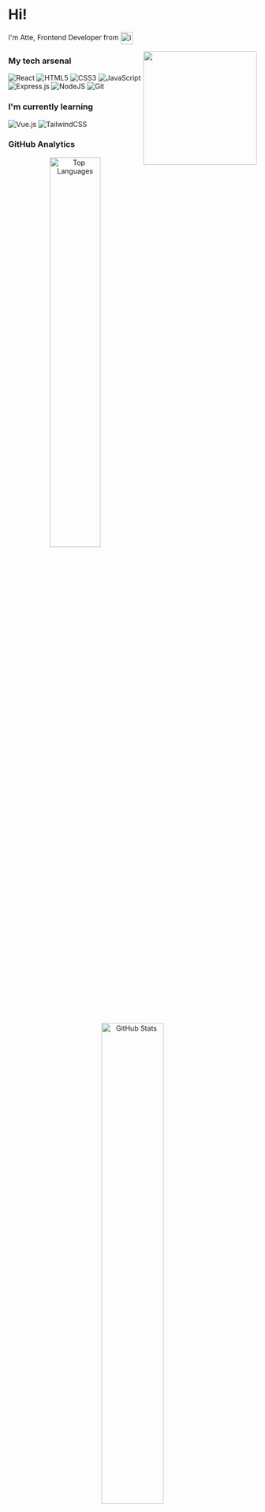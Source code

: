 <h1>Hi!</h1>

<div>
  <p>I'm Atte, Frontend Developer from  <img alt="image" src="https://github.com/user-attachments/assets/49fddcba-a05e-4f0a-943e-51877e8dd753"  width="25" align="center"/>
</p>
<img align='right' src="https://media1.giphy.com/media/v1.Y2lkPTc5MGI3NjExOGl3M3NlZDJkOWI3N3ZqZ2k0ZGhudHpzbWF5MXlpYmtycTBseWhsdSZlcD12MV9pbnRlcm5hbF9naWZfYnlfaWQmY3Q9Zw/mCRJDo24UvJMA/giphy.gif" width="230">


</div>

<h3>My tech arsenal</h3>

  ![React](https://img.shields.io/badge/React-20232A?style=for-the-badge&logo=react&logoColor=61DAFB)
  ![HTML5](https://img.shields.io/badge/HTML5-E34F26?style=for-the-badge&logo=html5&logoColor=white)
  ![CSS3](https://img.shields.io/badge/CSS3-1572B6?style=for-the-badge&logo=css3&logoColor=white)
  ![JavaScript](https://img.shields.io/badge/JavaScript-F7DF1E?style=for-the-badge&logo=javascript&logoColor=black)
  ![Express.js](https://img.shields.io/badge/express.js-%23404d59.svg?style=for-the-badge&logo=express&logoColor=%2361DAFB)
  ![NodeJS](https://img.shields.io/badge/node.js-6DA55F?style=for-the-badge&logo=node.js&logoColor=white)
  ![Git](https://img.shields.io/badge/git-%23F05033.svg?style=for-the-badge&logo=git&logoColor=white)


<h3>I'm currently learning</h3>

  ![Vue.js](https://img.shields.io/badge/vuejs-%2335495e.svg?style=for-the-badge&logo=vuedotjs&logoColor=%234FC08D)
  ![TailwindCSS](https://img.shields.io/badge/tailwindcss-%2338B2AC.svg?style=for-the-badge&logo=tailwind-css&logoColor=white)



<h3>GitHub Analytics</h3>
<div>
  <div align="center">
    <img
      src="https://github-readme-stats.vercel.app/api/top-langs/?username=attetorres&layout=compact&theme=tokyonight&hide_title=falstitle_color=02D9F7&text_color=ffffff&bg_color=0d1117&langs_count=8"
      alt="Top Languages"
      width="45%"
    />
    <img
      src="https://github-readme-stats.vercel.app/api?username=attetorres&show_icons=true&theme=tokyonight&hide_title=falstitle_color=02D9F7&icon_color=02D9F7&text_color=ffffff&bg_color=0d1117&include_all_commits=true&count_private=true"
      alt="GitHub Stats"
      width="50%"
    />
  </div>
  <br/>
  <img
    src="https://github-profile-summary-cards.vercel.app/api/cards/profile-details?username=attetorres&theme=tokyonight"
    alt="Profile Details"
    width="100%"
  />
</div>

<h3>Achievements</h3>
<div align="center">
  <img src="https://github-profile-trophy.vercel.app/?username=attetorres&theme=tokyonight&no-frame=true&column=6&margin-w=15&margin-h=15" alt="GitHub Trophies" width="100%"/>
</div>

<h3>Contribution Graph</h3>
<div align="center">
  <img src="https://github-readme-activity-graph.vercel.app/graph?username=attetorres&theme=tokyo-night&bg_color=0d1117&color=02D9F7&line=02D9F7&point=ffffff&area=true&hide_border=true" alt="Contribution Graph" width="95%"/>
</div>
